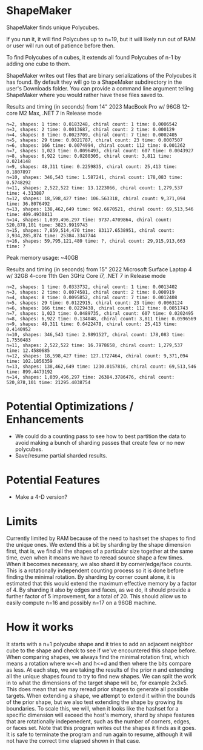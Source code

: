﻿# ShapeMaker

ShapeMaker finds unique Polycubes.

If you run it, it will find Polycubes up to n=19, but it will likely run
out of RAM or user will run out of patience before then.

To find Polycubes of n cubes, it extends all found Polycubes of n-1 by
adding one cube to them.

ShapeMaker writes out files that are binary serializations of the Polycubes
it has found. By default they will go to a ShapeMaker subdirectory in the
user's Downloads folder. You can provide a command line argument telling
ShapeMaker where you would rather have these files saved to.

Results and timing (in seconds) from 14" 2023 MacBook Pro w/ 96GB 12-core M2 Max, .NET 7 in Release mode

    n=2, shapes: 1 time: 0.0183248, chiral count: 1 time: 0.0006542
    n=3, shapes: 2 time: 0.0013687, chiral count: 2 time: 0.000129
    n=4, shapes: 8 time: 0.0023709, chiral count: 7 time: 0.0002405
    n=5, shapes: 29 time: 0.0021787, chiral count: 23 time: 0.0007507
    n=6, shapes: 166 time: 0.0074994, chiral count: 112 time: 0.001262
    n=7, shapes: 1,023 time: 0.0096493, chiral count: 607 time: 0.0043927
    n=8, shapes: 6,922 time: 0.0280305, chiral count: 3,811 time: 0.0214148
    n=9, shapes: 48,311 time: 0.2259835, chiral count: 25,413 time: 0.1807897
    n=10, shapes: 346,543 time: 1.587241, chiral count: 178,083 time: 0.5748292
    n=11, shapes: 2,522,522 time: 13.1223066, chiral count: 1,279,537 time: 4.313887
    n=12, shapes: 18,598,427 time: 106.563318, chiral count: 9,371,094 time: 36.8076492
    n=13, shapes: 138,462,649 time: 962.6670521, chiral count: 69,513,546 time: 409.4930811
    n=14, shapes: 1,039,496,297 time: 9737.4709864, chiral count: 520,878,101 time: 3823.9919743
    n=15, shapes: 7,859,514,470 time: 83117.6538951, chiral count: 3,934,285,874 time: 25384.3347744
    n=16, shapes: 59,795,121,480 time: ?, chiral count: 29,915,913,663 time: ?
Peak memory usage: ~40GB

Results and timing (in seconds) from 15" 2022 Microsoft Surface Laptop 4 w/ 32GB 4-core 11th Gen 3GHz Core i7, .NET 7 in Release mode

    n=2, shapes: 1 time: 0.0333732, chiral count: 1 time: 0.0013402
    n=3, shapes: 2 time: 0.0074581, chiral count: 2 time: 0.000919
    n=4, shapes: 8 time: 0.0095852, chiral count: 7 time: 0.0012408
    n=5, shapes: 29 time: 0.0122915, chiral count: 23 time: 0.0063124
    n=6, shapes: 166 time: 0.0229438, chiral count: 112 time: 0.0051743
    n=7, shapes: 1,023 time: 0.0489735, chiral count: 607 time: 0.0202495
    n=8, shapes: 6,922 time: 0.134048, chiral count: 3,811 time: 0.0596569
    n=9, shapes: 48,311 time: 0.6422478, chiral count: 25,413 time: 0.4140952
    n=10, shapes: 346,543 time: 2.9891527, chiral count: 178,083 time: 1.7550483
    n=11, shapes: 2,522,522 time: 16.7978658, chiral count: 1,279,537 time: 12.4580685
    n=12, shapes: 18,598,427 time: 127.1727464, chiral count: 9,371,094 time: 102.1856359
    n=13, shapes: 138,462,649 time: 1230.0157816, chiral count: 69,513,546 time: 899.4473192
    n=14, shapes: 1,039,496,297 time: 26384.3786476, chiral count: 520,878,101 time: 21295.4038754

# Potential Optimizations / Enhancements
* We could do a counting pass to see how to best partition the data to avoid making a bunch 
  of sharding passes that create few or no new polycubes.
* Save/resume partial sharded results.

# Potential Features
* Make a 4-D version?

# Limits
Currently limited by RAM because of the need to hashset the shapes to find the unique ones. We
extend this a bit by sharding by the shape dimension first, that is, we find all the shapes of
a particular size together at the same time, even when it means we have to reread source shape
a few times. When it becomes necessary, we also shard it by corner/edge/face counts. This is a
rotationally independent counting process so it is done before finding the minimal rotation.
By sharding by corner count alone, it is estimated that this would extend the maximum effective
memory by a factor of 4. By sharding it also by edges and faces, as we do, it should provide a
further factor of 5 improvement, for a total of 20. This should allow us to easily compute n=16
and possibly n=17 on a 96GB machine.

# How it works
It starts with a n=1 polycube shape and it tries to add an adjacent neighbor cube to the shape
and check to see if we've encountered this shape before. When comparing shapes, we always find
the minimal rotation first, which means a rotation where w<=h and h<=d and then where the bits
compare as less. At each step, we are taking the results of the prior n and extending all the
unique shapes found to try to find new shapes. We can split the work in to what the dimensions
of the target shape will be, for example 2x3x5. This does mean that we may reread prior shapes
to generate all possible targets. When extending a shape, we attempt to extend it within the
bounds of the prior shape, but we also test extending the shape by growing its boundaries. To
scale this, we will, when it looks like the hashset for a specific dimension will exceed the
host's memory, shard by shape features that are rotationally indepenedent, such as the number
of corners, edges, or faces set.
Note that this program writes out the shapes it finds as it goes. It is safe to terminate the
program and run again to resume, although it will not have the correct time elapsed shown in
that case.